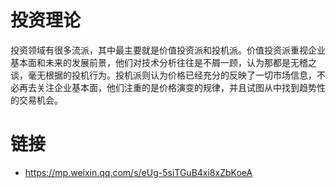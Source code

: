 # 投资理论

投资领域有很多流派，其中最主要就是价值投资派和投机派。价值投资派重视企业基本面和未来的发展前景，他们对技术分析往往是不屑一顾，认为那都是无稽之谈，毫无根据的投机行为。投机派则认为价格已经充分的反映了一切市场信息，不必再去关注企业基本面，他们注重的是价格演变的规律，并且试图从中找到趋势性的交易机会。

# 链接

- https://mp.weixin.qq.com/s/eUg-5siTGuB4xi8xZbKoeA